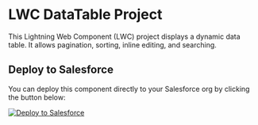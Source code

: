 # LWC DataTable Project

This Lightning Web Component (LWC) project displays a dynamic data table. It allows pagination, sorting, inline editing, and searching.

## Deploy to Salesforce

You can deploy this component directly to your Salesforce org by clicking the button below:

[![Deploy to Salesforce](https://raw.githubusercontent.com/afawcett/githubsfdeploy/master/deploy.png)](https://githubsfdeploy.herokuapp.com/app/githubdeploy/kousikohk/DynamicDataTable)
